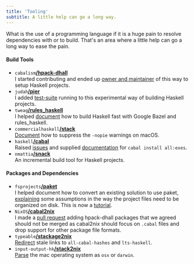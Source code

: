 ```yaml
---
title: 'Tooling'
subtitle: A little help can go a long way.
---
```

What is the use of a programming language if it is a huge pain to resolve dependencies with or to build. That's an area where a little help can go a long way to ease the pain.

#### Build Tools
* `cabalism`[**/hpack-dhall**](http://hackage.haskell.org/package/hpack-dhall)  
I started contributing and ended up
[owner and maintainer](https://github.com/cabalism/hpack-dhall/issues/3) of
this way to setup Haskell projects.
* `judah`[**/pier**](https://github.com/judah/pier)  
I added [test-suite](https://github.com/judah/pier/issues/50) running to this
experimental way of building Haskell projects.
* `tweag`[**/rules_haskell**](https://haskell.build/)  
I helped
[document](https://github.com/tweag/rules_haskell/commits?author=philderbeast)
how to build Haskell fast with Google Bazel and rules_haskell.
* `commercialhaskell`[**/stack**](https://docs.haskellstack.org)  
[Document](https://github.com/commercialhaskell/stack/pull/4392/files) how to
suppress the ``-nopie`` warnings on macOS.
* `haskell`[**/cabal**](https://github.com/haskell/cabal)  
Raised
[issues](https://github.com/haskell/cabal/issues?q=is%3Aissue+author%3Aphilderbeast)
and supplied [documentation](https://github.com/haskell/cabal/pull/7000/files) for
`cabal install all:exes`.
* `nmattia`[**/snack**](https://github.com/nmattia/snack/commits?author=philderbeast)  
An incremental build tool for Haskell projects.

#### Packages and Dependencies
* `fsprojects`[**/paket**](https://fsprojects.github.io/Paket/)  
I helped document how to convert an existing solution to use paket,
[explaining](https://github.com/fsprojects/Paket/commit/3db8c5b8701adf345c8cf4c1b3cfcb8d4bc11fca)
some assumptions in the way the project files need to be organized on disk.
This is now
a [tutorial](https://fsprojects.github.io/Paket/convert-from-nuget-tutorial.html).
* `NixOS`[**/cabal2nix**](https://github.com/NixOS/cabal2nix)  
I made a [pull request](https://github.com/NixOS/cabal2nix/pull/375) adding
hpack-dhall packages that we agreed should not be merged as cabal2nix should
focus on `.cabal` files and drop support for other package file formats.
* `typeable`[**/stackage2nix**](https://github.com/typeable/stackage2nix)  
[Redirect](https://github.com/typeable/stackage2nix/commit/9bf94e1ded1d52feddbdbd560ecd4f9a70aa6c34)
stale links to `all-cabal-hashes` and `lts-haskell`.
* `input-output-hk`[**/stack2nix**](https://github.com/input-output-hk/stack2nix)  
[Parse](https://github.com/input-output-hk/stack2nix/commit/e01483c14ec288eeeef586c9aa31c737042bda55)
the mac operating system as `osx` or `darwin`.

